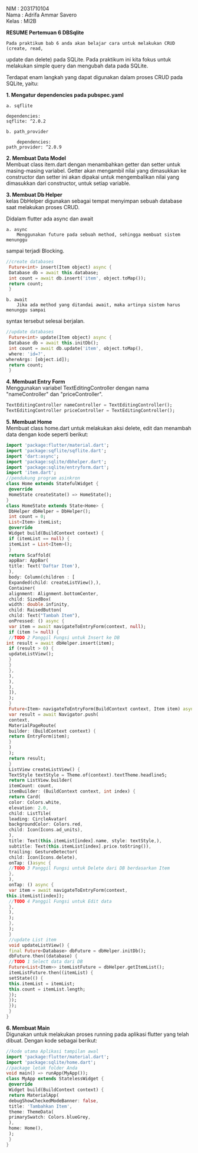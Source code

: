 NIM : 2031710104<br/>
Nama : Adrifa Ammar Savero<br/>
Kelas : MI2B<br/>

<b>RESUME Pertemuan 6 DBSqlite</b> <br/>

    Pada praktikum bab 6 anda akan belajar cara untuk melakukan CRUD (create, read, 
update dan delete) pada SQLite. Pada praktikum ini kita fokus untuk melakukan simple query dan mengubah data pada
SQLite.<br/>

Terdapat enam langkah yang dapat digunakan dalam proses CRUD pada SQLite, yaitu:<br/>

<b> 1. Mengatur dependencies pada pubspec.yaml</b> <br/>
         
    a. sqflite 

    dependencies:
    sqflite: ^2.0.2

    b. path_provider

        dependencies:
    path_provider: ^2.0.9

<b> 2. Membuat Data Model</b><br/>
Membuat class item.dart dengan menambahkan getter dan setter untuk masing-masing variabel. Getter akan mengambil nilai yang dimasukkan ke constructor dan setter ini akan dipakai untuk mengembalikan nilai yang dimasukkan dari constructor, untuk setiap variable.<br/>

<b> 3. Membuat Db Helper</b><br/>
kelas DbHelper digunakan sebagai tempat menyimpan sebuah database saat melakukan proses CRUD.<br/>

Didalam flutter ada async dan await<br/>

    a. async
        Menggunakan future pada sebuah method, sehingga membuat sistem menunggu
sampai terjadi Blocking. 

```dart
//create databases
 Future<int> insert(Item object) async {
 Database db = await this.database;
 int count = await db.insert('item', object.toMap());
 return count;
 } 
```

    b. await
        Jika ada method yang ditandai await, maka artinya sistem harus menunggu sampai
syntax tersebut selesai berjalan.

```dart
//update databases
 Future<int> update(Item object) async {
 Database db = await this.initDb();
 int count = await db.update('item', object.toMap(),
 where: 'id=?',
whereArgs: [object.id]);
 return count;
 }
 ```
<b> 4. Membuat Entry Form</b> <br/>
Menggunakan variabel TextEditingController dengan nama "nameController" dan "priceController".<br/>

```dart
TextEditingController nameController = TextEditingController();
TextEditingController priceController = TextEditingController();
 ```

<b> 5. Membuat Home</b> <br/>
Membuat class home.dart untuk melakukan aksi delete, edit dan menambah data dengan kode seperti berikut: <br/>

```dart
import 'package:flutter/material.dart';
import 'package:sqflite/sqflite.dart';
import 'dart:async';
import 'package:sqlite/dbhelper.dart';
import 'package:sqlite/entryform.dart';
import 'item.dart';
//pendukung program asinkron
class Home extends StatefulWidget {
 @override
 HomeState createState() => HomeState();
}
class HomeState extends State<Home> {
 DbHelper dbHelper = DbHelper();
 int count = 0;
 List<Item> itemList;
 @override
 Widget build(BuildContext context) {
 if (itemList == null) {
 itemList = List<Item>();
 }
 return Scaffold(
 appBar: AppBar(
 title: Text('Daftar Item'),
 ),
 body: Column(children : [
 Expanded(child: createListView(),),
 Container(
 alignment: Alignment.bottomCenter,
 child: SizedBox(
 width: double.infinity,
 child: RaisedButton(
 child: Text("Tambah Item"),
 onPressed: () async {
 var item = await navigateToEntryForm(context, null);
 if (item != null) {
 //TODO 2 Panggil Fungsi untuk Insert ke DB
int result = await dbHelper.insert(item);
 if (result > 0) {
 updateListView();
 }
 }
 },
 ),
 ),
 ),
 ]),
 );
 }
 Future<Item> navigateToEntryForm(BuildContext context, Item item) async {
 var result = await Navigator.push(
 context,
 MaterialPageRoute(
 builder: (BuildContext context) {
 return EntryForm(item);
 }
 )
 );
 return result;
 }
 ListView createListView() {
 TextStyle textStyle = Theme.of(context).textTheme.headline5;
 return ListView.builder(
 itemCount: count,
 itemBuilder: (BuildContext context, int index) {
 return Card(
 color: Colors.white,
 elevation: 2.0,
 child: ListTile(
 leading: CircleAvatar(
 backgroundColor: Colors.red,
 child: Icon(Icons.ad_units),
 ),
 title: Text(this.itemList[index].name, style: textStyle,),
 subtitle: Text(this.itemList[index].price.toString()),
 trailing: GestureDetector(
 child: Icon(Icons.delete),
 onTap: ()async {
 //TODO 3 Panggil Fungsi untuk Delete dari DB berdasarkan Item
 },
 ),
 onTap: () async {
 var item = await navigateToEntryForm(context,
this.itemList[index]);
 //TODO 4 Panggil Fungsi untuk Edit data
 },
 ),
 );
 },
 );
 }
 //update List item
 void updateListView() {
 final Future<Database> dbFuture = dbHelper.initDb();
 dbFuture.then((database) {
 //TODO 1 Select data dari DB
 Future<List<Item>> itemListFuture = dbHelper.getItemList();
 itemListFuture.then((itemList) {
 setState(() {
 this.itemList = itemList;
 this.count = itemList.length;
 });
 });
 });
 }
}
```

<b> 6. Membuat Main</b> <br/>
Digunakan untuk melakukan proses running pada aplikasi flutter yang telah dibuat. Dengan kode sebagai berikut: <br/>

```dart
//kode utama Aplikasi tampilan awal
import 'package:flutter/material.dart';
import 'package:sqlite/home.dart';
//package letak folder Anda
void main() => runApp(MyApp());
class MyApp extends StatelessWidget {
 @override
 Widget build(BuildContext context) {
 return MaterialApp(
 debugShowCheckedModeBanner: false,
 title: 'Tambahkan Item',
 theme: ThemeData(
 primarySwatch: Colors.blueGrey,
 ),
 home: Home(),
 );
 }
}
```